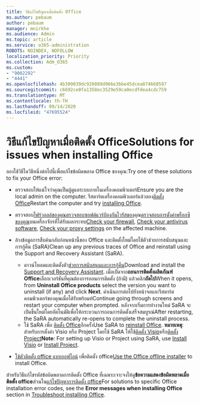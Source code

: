 ```yaml
---
title: วิธีแก้ไขปัญหาเมื่อติดตั้ง Office
ms.author: pebaum
author: pebaum
manager: mnirkhe
ms.audience: Admin
ms.topic: article
ms.service: o365-administration
ROBOTS: NOINDEX, NOFOLLOW
localization_priority: Priority
ms.collection: Adm_O365
ms.custom:
- "9002292"
- "4441"
ms.openlocfilehash: 4b309039dc920089d966e3bbe45dcea874668597
ms.sourcegitcommit: c6692ce0fa1358ec3529e59ca0ecdfdea4cdc759
ms.translationtype: MT
ms.contentlocale: th-TH
ms.lasthandoff: 09/14/2020
ms.locfileid: "47695524"
---
```

# <a name="solutions-for-issues-when-installing-office"></a><span data-ttu-id="a21c9-102">วิธีแก้ไขปัญหาเมื่อติดตั้ง Office</span><span class="sxs-lookup"><span data-stu-id="a21c9-102">Solutions for issues when installing Office</span></span>

<span data-ttu-id="a21c9-103">ลองใช้วิธีใดวิธีหนึ่งต่อไปนี้เพื่อแก้ไขข้อผิดพลาด Office ของคุณ:</span><span class="sxs-lookup"><span data-stu-id="a21c9-103">Try one of these solutions to fix your Office error:</span></span>

- <span data-ttu-id="a21c9-104">ตรวจสอบให้แน่ใจว่าคุณเป็นผู้ดูแลระบบภายในเครื่องคอมพิวเตอร์</span><span class="sxs-lookup"><span data-stu-id="a21c9-104">Ensure you are the local admin on the computer.</span></span> <span data-ttu-id="a21c9-105">รีสตาร์ตเครื่องคอมพิวเตอร์แล้วลอง[ติดตั้ง Office](https://portal.office.com/OLS/MySoftware.aspx)</span><span class="sxs-lookup"><span data-stu-id="a21c9-105">Restart the computer and try [installing Office](https://portal.office.com/OLS/MySoftware.aspx).</span></span>

- <span data-ttu-id="a21c9-106">ตรวจสอบ[ไฟร์วอลล์ของคุณ](https://support.office.com/article/unlicensed-product-and-activation-errors-in-office-0d23d3c0-c19c-4b2f-9845-5344fedc4380#bkmk_checkfirewall)[ตรวจสอบซอฟต์แวร์ป้องกันไวรัสของ](https://support.office.com/article/unlicensed-product-and-activation-errors-in-office-0d23d3c0-c19c-4b2f-9845-5344fedc4380#bkmk_checkav)คุณ[ตรวจสอบการตั้งค่าพร็อกซีของคุณ](https://support.office.com/article/unlicensed-product-and-activation-errors-in-office-0d23d3c0-c19c-4b2f-9845-5344fedc4380#bkmk_checkproxy)บนเครื่องจักรที่ได้รับผลกระทบ</span><span class="sxs-lookup"><span data-stu-id="a21c9-106">[Check your firewall](https://support.office.com/article/unlicensed-product-and-activation-errors-in-office-0d23d3c0-c19c-4b2f-9845-5344fedc4380#bkmk_checkfirewall), [Check your antivirus software](https://support.office.com/article/unlicensed-product-and-activation-errors-in-office-0d23d3c0-c19c-4b2f-9845-5344fedc4380#bkmk_checkav), [Check your proxy settings](https://support.office.com/article/unlicensed-product-and-activation-errors-in-office-0d23d3c0-c19c-4b2f-9845-5344fedc4380#bkmk_checkproxy) on the affected machine.</span></span>

- <span data-ttu-id="a21c9-107">ล้างข้อมูลการสืบค้นกลับก่อนหน้านี้ของ Office และติดตั้งใหม่โดยใช้ตัวช่วยการสนับสนุนและการกู้คืน (SaRA)</span><span class="sxs-lookup"><span data-stu-id="a21c9-107">Clean up any previous traces of Office and reinstall using the Support and Recovery Assistant (SaRA).</span></span> 

    - <span data-ttu-id="a21c9-108">ดาวน์โหลดและติดตั้งตัว[ช่วยการสนับสนุนและการกู้คืน](https://aka.ms/SARA-OfficeUninstall-Alchemy)</span><span class="sxs-lookup"><span data-stu-id="a21c9-108">Download and install the [Support and Recovery Assistant](https://aka.ms/SARA-OfficeUninstall-Alchemy).</span></span> <span data-ttu-id="a21c9-109">เมื่อเปิดจาก**ถอนการติดตั้งผลิตภัณฑ์ Office**เลือกเวอร์ชันที่คุณต้องการถอนการติดตั้ง (ถ้ามี) แล้วคลิก**ถัดไป**</span><span class="sxs-lookup"><span data-stu-id="a21c9-109">When it opens, from **Uninstall Office products** select the version you want to uninstall (if any) and click **Next**.</span></span> <span data-ttu-id="a21c9-110">ดำเนินการต่อไปยังหน้าจอและรีสตาร์ตคอมพิวเตอร์ของคุณเมื่อได้รับพร้อมท์</span><span class="sxs-lookup"><span data-stu-id="a21c9-110">Continue going through screens and restart your computer when prompted.</span></span> <span data-ttu-id="a21c9-111">หลังจากเริ่มการทำงานใหม่ SaRA จะเปิดขึ้นใหม่โดยอัตโนมัติเพื่อให้กระบวนการถอนการติดตั้งเสร็จสมบูรณ์</span><span class="sxs-lookup"><span data-stu-id="a21c9-111">After restarting, the SaRA automatically re-opens to complete the uninstall process.</span></span>
    - <span data-ttu-id="a21c9-112">ใช้ SaRA เพื่อ [ติดตั้ง Office](https://aka.ms/sara-officeinstall)อีกครั้ง</span><span class="sxs-lookup"><span data-stu-id="a21c9-112">Use SaRA to [reinstall Office](https://aka.ms/sara-officeinstall).</span></span> <span data-ttu-id="a21c9-113">**หมายเหตุ**: สำหรับการตั้งค่า Visio หรือ Project โดยใช้ SaRA ให้ใช้[ติดตั้ง Visio](https://aka.ms/SaRA-VisioSetupScenario)หรือ[ติดตั้ง Project](https://aka.ms/SaRA-ProjectSetupScenario)</span><span class="sxs-lookup"><span data-stu-id="a21c9-113">**Note**: For setting up Visio or Project using SaRA, use [Install Visio](https://aka.ms/SaRA-VisioSetupScenario) or [Install Project](https://aka.ms/SaRA-ProjectSetupScenario).</span></span>  

- <span data-ttu-id="a21c9-114">[ใช้ตัวติดตั้ง office แบบออฟไลน์](https://support.office.com/article/f0a85fe7-118f-41cb-a791-d59cef96ad1c?wt.mc_id=Alchemy_ClientDIA) เพื่อติดตั้ง office</span><span class="sxs-lookup"><span data-stu-id="a21c9-114">[Use the Office offline installer](https://support.office.com/article/f0a85fe7-118f-41cb-a791-d59cef96ad1c?wt.mc_id=Alchemy_ClientDIA) to install Office.</span></span>

<span data-ttu-id="a21c9-115">สำหรับวิธีแก้ไขรหัสข้อผิดพลาดการติดตั้ง Office ที่เฉพาะเจาะจงให้ดู**ข้อความแสดงข้อผิดพลาดเมื่อติดตั้ง office**ส่วนใน[แก้ไขปัญหาการติดตั้ง office](https://support.office.com/article/35ff2def-e0b2-4dac-9784-4cf212c1f6c2#BKMK_ErrorMessages)</span><span class="sxs-lookup"><span data-stu-id="a21c9-115">For solutions to specific Office installation error codes, see the **Error messages when installing Office** section in [Troubleshoot installing Office](https://support.office.com/article/35ff2def-e0b2-4dac-9784-4cf212c1f6c2#BKMK_ErrorMessages).</span></span>

